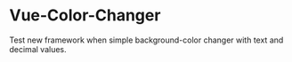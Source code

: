 # <h1>Vue-Color-Changer</h1>

Test new framework when simple background-color changer with text and decimal values.
